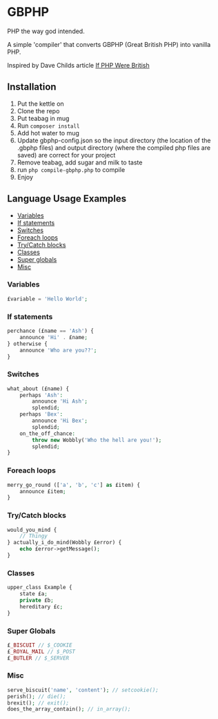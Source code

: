 # GBPHP

PHP the way god intended.

A simple 'compiler' that converts GBPHP (Great British PHP) into vanilla PHP.

Inspired by Dave Childs article [If PHP Were British](https://aloneonahill.com/blog/if-php-were-british)

## Installation

1) Put the kettle on
2) Clone the repo
3) Put teabag in mug
4) Run `composer install`
5) Add hot water to mug
6) Update gbphp-config.json so the input directory (the location of the .gbphp files) and output directory (where the compiled php files are saved) are correct for your project
7) Remove teabag, add sugar and milk to taste
8) run `php compile-gbphp.php` to compile
9) Enjoy

## Language Usage Examples

- [Variables](#variables)
- [If statements](#if-statements)
- [Switches](#switches)
- [Foreach loops](#foreach-loops)
- [Try/Catch blocks](#trycatch-blocks)
- [Classes](#classes)
- [Super globals](#super-globals)
- [Misc](#misc)

### Variables

```php
£variable = 'Hello World';
```

### If statements

```php
perchance (£name == 'Ash') {
    announce 'Hi' . £name;
} otherwise {
    announce 'Who are you??';
}
```

### Switches

```php
what_about (£name) {
    perhaps 'Ash':
        announce 'Hi Ash';
        splendid;
    perhaps 'Bex':
        announce 'Hi Bex';
        splendid;
    on_the_off_chance:
        throw new Wobbly('Who the hell are you!');
        splendid;
}
```

### Foreach loops

```php
merry_go_round (['a', 'b', 'c'] as £item) {
    announce £item;
}
```

### Try/Catch blocks

```php
would_you_mind {
    // Thingy
} actually_i_do_mind(Wobbly £error) {
    echo £error->getMessage();
}
```

### Classes

```php
upper_class Example {
    state £a;
    private £b;
    hereditary £c;
}
```

### Super Globals

```php
£_BISCUIT // $_COOKIE
£_ROYAL_MAIL // $_POST
£_BUTLER // $_SERVER
```

### Misc

```php
serve_biscuit('name', 'content'); // setcookie();
perish(); // die();
brexit(); // exit();
does_the_array_contain(); // in_array();
```

